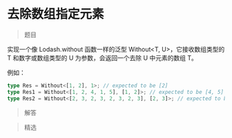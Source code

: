 
# 去除数组指定元素

<BtnGroup 
	issue="https://tsch.js.org/5117/solutions"
	answer="https://github.com/type-challenges/type-challenges/issues/UPDATE_HERE_AFTER_SUBMIT_ANSWER"
/>

> 题目

  实现一个像 Lodash.without 函数一样的泛型 Without<T, U>，它接收数组类型的 T 和数字或数组类型的 U 为参数，会返回一个去除 U 中元素的数组 T。

  例如：

  ```ts
  type Res = Without<[1, 2], 1>; // expected to be [2]
  type Res1 = Without<[1, 2, 4, 1, 5], [1, 2]>; // expected to be [4, 5]
  type Res2 = Without<[2, 3, 2, 3, 2, 3, 2, 3], [2, 3]>; // expected to be []
  ```

> 解答

> 精选

<BtnGroup 
	featured="https://github.com/type-challenges/type-challenges/issues/UPDATE_HERE_IF_NEED_DISPLAY_FEATURED"
/>
	